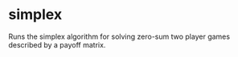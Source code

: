 # simplex
Runs the simplex algorithm for solving zero-sum two player games described by a payoff matrix.
